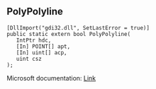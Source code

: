 ## PolyPolyline

```
[DllImport("gdi32.dll", SetLastError = true)]
public static extern bool PolyPolyline(
   IntPtr hdc,
   [In] POINT[] apt,
   [In] uint[] acp,
   uint csz
);
```

Microsoft documentation: [Link](https://docs.microsoft.com/en-us/windows/win32/api/wingdi/nf-wingdi-polypolyline)
